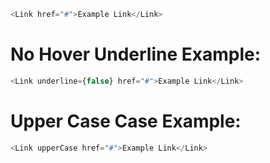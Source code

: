 ```js
<Link href="#">Example Link</Link>
```

# No Hover Underline Example:
```js
<Link underline={false} href="#">Example Link</Link>
```

# Upper Case Case Example:
```js
<Link upperCase href="#">Example Link</Link>
```
